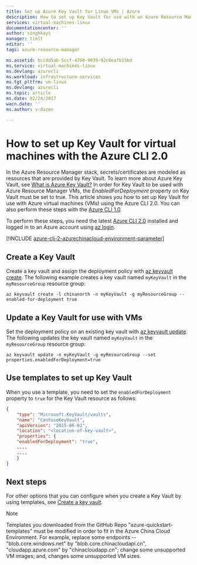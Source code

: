 ```yaml
---
title: Set up Azure Key Vault for Linux VMs | Azure
description: How to set up Key Vault for use with an Azure Resource Manager virtual machine with the CLI 2.0.
services: virtual-machines-linux
documentationcenter: ''
author: singhkays
manager: timlt
editor: ''
tags: azure-resource-manager

ms.assetid: bccdd5ab-5ccf-4760-9039-92c6eafb15bd
ms.service: virtual-machines-linux
ms.devlang: azurecli
ms.workload: infrastructure-services
ms.tgt_pltfrm: vm-linux
ms.devlang: azurecli
ms.topic: article
ms.date: 02/24/2017
wacn.date: ''
ms.author: v-dazen

---
```

# How to set up Key Vault for virtual machines with the Azure CLI 2.0

In the Azure Resource Manager stack, secrets/certificates are modeled as resources that are provided by Key Vault. To learn more about Azure Key Vault, see [What is Azure Key Vault?](../../key-vault/key-vault-whatis.md) In order for Key Vault to be used with Azure Resource Manager VMs, the *EnabledForDeployment* property on Key Vault must be set to true. This article shows you how to set up Key Vault for use with Azure virtual machines (VMs) using the Azure CLI 2.0. You can also perform these steps with the [Azure CLI 1.0](key-vault-setup-cli-nodejs.md?toc=%2fvirtual-machines%2flinux%2ftoc.json).

To perform these steps, you need the latest [Azure CLI 2.0](https://docs.microsoft.com/cli/azure/install-az-cli2) installed and logged in to an Azure account using [az login](https://docs.microsoft.com/cli/azure/#login).

[!INCLUDE [azure-cli-2-azurechinacloud-environment-parameter](../../../includes/azure-cli-2-azurechinacloud-environment-parameter.md)]

## Create a Key Vault
Create a key vault and assign the deployment policy with [az keyvault create](https://docs.microsoft.com/cli/azure/keyvault#create). The following example creates a key vault named `myKeyVault` in the `myResourceGroup` resource group:

```azurecli
az keyvault create -l chinanorth -n myKeyVault -g myResourceGroup --enabled-for-deployment true
```

## Update a Key Vault for use with VMs
Set the deployment policy on an existing key vault with [az keyvault update](https://docs.microsoft.com/cli/azure/keyvault#update). The following updates the key vault named `myKeyVault` in the `myResourceGroup` resource group:

```azurecli
az keyvault update -n myKeyVault -g myResourceGroup --set properties.enabledForDeployment=true
```

## Use templates to set up Key Vault
When you use a template, you need to set the `enabledForDeployment` property to `true` for the Key Vault resource as follows:

```json
{
    "type": "Microsoft.KeyVault/vaults",
    "name": "ContosoKeyVault",
    "apiVersion": "2015-06-01",
    "location": "<location-of-key-vault>",
    "properties": {
    "enabledForDeployment": "true",
    ....
    ....
    }
}
```

## Next steps
For other options that you can configure when you create a Key Vault by using templates, see [Create a key vault](https://github.com/Azure/azure-quickstart-templates/tree/master/101-key-vault-create/).

>[!NOTE]
> Templates you downloaded from the GitHub Repo "azure-quickstart-templates" must be modified in order to fit in the Azure China Cloud Environment. For example, replace some endpoints -- "blob.core.windows.net" by "blob.core.chinacloudapi.cn", "cloudapp.azure.com" by "chinacloudapp.cn"; change some unsupported VM images; and, changes some unsupported VM sizes.
